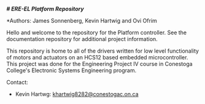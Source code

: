 __*# ERE-EL Platform Repository*__

*Authors: James Sonnenberg, Kevin Hartwig and Ovi Ofrim

Hello and welcome to the repository for the Platform controller.  See the documentation repository for additional project information. 

This repository is home to all of the drivers written for low level functionality of motors and actuators on an HCS12 based embedded microcontroller.  This project was done for the Engineering Project IV course in Conestoga College's Electronic Systems Engineering program.

Contact: 

* Kevin Hartwg: khartwig8282@conestogac.on.ca
